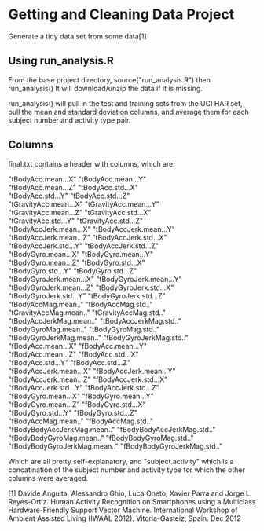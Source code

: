 Getting and Cleaning Data Project
=================================

Generate a tidy data set from some data[1]

## Using run_analysis.R

From the base project directory, source("run_analysis.R") then run_analysis()
It will download/unzip the data if it is missing.

run_analysis() will pull in the test and training sets from the UCI HAR set, pull the mean and standard deviation columns, and average them for each subject number and activity type pair.

## Columns 

final.txt contains a header with columns, which are:

"tBodyAcc.mean...X"           "tBodyAcc.mean...Y"          
"tBodyAcc.mean...Z"           "tBodyAcc.std...X"           
"tBodyAcc.std...Y"            "tBodyAcc.std...Z"           
"tGravityAcc.mean...X"        "tGravityAcc.mean...Y"       
"tGravityAcc.mean...Z"        "tGravityAcc.std...X"        
"tGravityAcc.std...Y"         "tGravityAcc.std...Z"        
"tBodyAccJerk.mean...X"       "tBodyAccJerk.mean...Y"      
"tBodyAccJerk.mean...Z"       "tBodyAccJerk.std...X"       
"tBodyAccJerk.std...Y"        "tBodyAccJerk.std...Z"       
"tBodyGyro.mean...X"          "tBodyGyro.mean...Y"         
"tBodyGyro.mean...Z"          "tBodyGyro.std...X"          
"tBodyGyro.std...Y"           "tBodyGyro.std...Z"          
"tBodyGyroJerk.mean...X"      "tBodyGyroJerk.mean...Y"     
"tBodyGyroJerk.mean...Z"      "tBodyGyroJerk.std...X"      
"tBodyGyroJerk.std...Y"       "tBodyGyroJerk.std...Z"      
"tBodyAccMag.mean.."          "tBodyAccMag.std.."          
"tGravityAccMag.mean.."       "tGravityAccMag.std.."       
"tBodyAccJerkMag.mean.."      "tBodyAccJerkMag.std.."      
"tBodyGyroMag.mean.."         "tBodyGyroMag.std.."         
"tBodyGyroJerkMag.mean.."     "tBodyGyroJerkMag.std.."     
"fBodyAcc.mean...X"           "fBodyAcc.mean...Y"          
"fBodyAcc.mean...Z"           "fBodyAcc.std...X"           
"fBodyAcc.std...Y"            "fBodyAcc.std...Z"           
"fBodyAccJerk.mean...X"       "fBodyAccJerk.mean...Y"      
"fBodyAccJerk.mean...Z"       "fBodyAccJerk.std...X"       
"fBodyAccJerk.std...Y"        "fBodyAccJerk.std...Z"       
"fBodyGyro.mean...X"          "fBodyGyro.mean...Y"         
"fBodyGyro.mean...Z"          "fBodyGyro.std...X"          
"fBodyGyro.std...Y"           "fBodyGyro.std...Z"          
"fBodyAccMag.mean.."          "fBodyAccMag.std.."          
"fBodyBodyAccJerkMag.mean.."  "fBodyBodyAccJerkMag.std.."  
"fBodyBodyGyroMag.mean.."     "fBodyBodyGyroMag.std.."     
"fBodyBodyGyroJerkMag.mean.." "fBodyBodyGyroJerkMag.std.."

Which are all pretty self-explanatory, and "subject.activity" which is a concatination of the subject number and activity type for which the other columns were averaged.


[1] Davide Anguita, Alessandro Ghio, Luca Oneto, Xavier Parra and Jorge L. Reyes-Ortiz. Human Activity Recognition on Smartphones using a Multiclass Hardware-Friendly Support Vector Machine. International Workshop of Ambient Assisted Living (IWAAL 2012). Vitoria-Gasteiz, Spain. Dec 2012